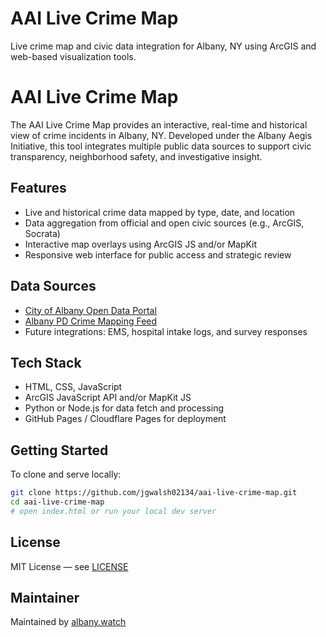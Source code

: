 # AAI Live Crime Map

Live crime map and civic data integration for Albany, NY using ArcGIS and web-based visualization tools.
# AAI Live Crime Map

The AAI Live Crime Map provides an interactive, real-time and historical view of crime incidents in Albany, NY. Developed under the Albany Aegis Initiative, this tool integrates multiple public data sources to support civic transparency, neighborhood safety, and investigative insight.

## Features

- Live and historical crime data mapped by type, date, and location
- Data aggregation from official and open civic sources (e.g., ArcGIS, Socrata)
- Interactive map overlays using ArcGIS JS and/or MapKit
- Responsive web interface for public access and strategic review

## Data Sources

- [City of Albany Open Data Portal](https://data.albanyny.gov)
- [Albany PD Crime Mapping Feed](https://aai.maps.arcgis.com)
- Future integrations: EMS, hospital intake logs, and survey responses

## Tech Stack

- HTML, CSS, JavaScript
- ArcGIS JavaScript API and/or MapKit JS
- Python or Node.js for data fetch and processing
- GitHub Pages / Cloudflare Pages for deployment

## Getting Started

To clone and serve locally:

```bash
git clone https://github.com/jgwalsh02134/aai-live-crime-map.git
cd aai-live-crime-map
# open index.html or run your local dev server
```

## License

MIT License — see [LICENSE](./LICENSE)

## Maintainer

Maintained by [albany.watch](https://albany.watch)